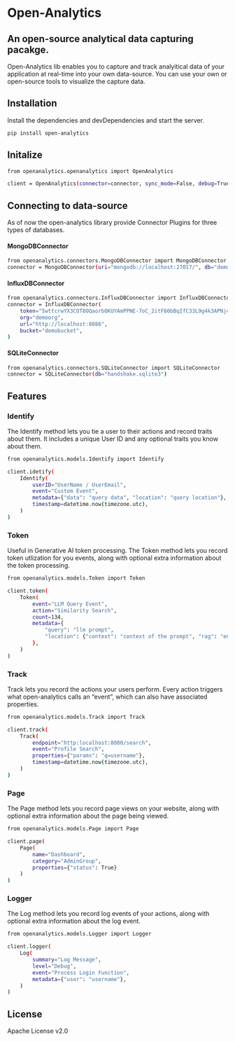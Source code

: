 # Open-Analytics
## An open-source analytical data capturing pacakge.

Open-Analytics lib enables you to capture and track analyitical data of your application at real-time into your own data-source. You can use your own or open-source tools to visualize the capture data.

## Installation

Install the dependencies and devDependencies and start the server.

```sh
pip install open-analytics
```

## Initalize
```sh
from openanalytics.openanalytics import OpenAnalytics
```
```sh
client = OpenAnalytics(connector=connector, sync_mode=False, debug=True)
```

## Connecting to data-source
As of now the open-analytics library provide Connector Plugins for three types of databases.

#### MongoDBConnector
```sh
from openanalytics.connectors.MongoDBConnector import MongoDBConnector
connector = MongoDBConnector(uri="mongodb://localhost:27017/", db="demobucket")
```

#### InfluxDBConnector
```sh
from openanalytics.connectors.InfluxDBConnector import InfluxDBConnector
connector = InfluxDBConnector(
    token="5wttcrwYX3COT8OQaorbOKUYAmPPNE-7oC_2itF60bBqIfC33L9g4k3APNjcCkCAuBuwWurOVEBo6gNYP0cAuA==",
    org="demoorg",
    url="http://localhost:8086",
    bucket="demobucket",
)
```

#### SQLiteConnector
```sh
from openanalytics.connectors.SQLiteConnector import SQLiteConnector
connector = SQLiteConnector(db="handshake.sqlite3")
```

## Features

### Identify
The Identify method lets you tie a user to their actions and record traits about them. It includes a unique User ID and any optional traits you know about them.
```sh
from openanalytics.models.Identify import Identify
```
```sh
client.idetify(
    Identify(
        userID="UserName / UserEmail", 
        event="Custom Event", 
        metadata={"data": "query data", "location": "query location"},
        timestamp=datetime.now(timezone.utc),
    )
)
```

### Token
Useful in Generative AI token processing. The Token method lets you record token utlization for you events, along with optional extra information about the token processing.
```sh
from openanalytics.models.Token import Token
```
```sh
client.token(
    Token(
        event="LLM Query Event",
        action="Similarity Search",
        count=134,
        metadata={
            "query": "llm prompt",
            "location": {"context": "context of the prompt", "rag": "enabled"},
        },
    )
)
```

### Track
Track lets you record the actions your users perform. Every action triggers what open-analytics calls an “event”, which can also have associated properties.
```sh
from openanalytics.models.Track import Track
```
```sh
client.track(
    Track(
        endpoint="http:localhost:8080/search",
        event="Profile Search",
        properties={"params": "q=username"},
        timestamp=datetime.now(timezone.utc),
    )
)
```

### Page
The Page method lets you record page views on your website, along with optional extra information about the page being viewed.
```sh
from openanalytics.models.Page import Page
```
```sh
client.page(
    Page(
        name="Dashboard", 
        category="AdminGroup", 
        properties={"status": True}
    )
)
```

### Logger
The Log method lets you record log events of your actions, along with optional extra information about the log event.
```sh
from openanalytics.models.Logger import Logger
```
```sh
client.logger(
    Log(
        summary="Log Message",
        level="Debug",
        event="Process Login Function",
        metadata={"user": "username"},
    )
)
```

## License

Apache License v2.0
